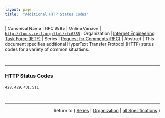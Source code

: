 ```yaml
---
layout: page
title:  "Additional HTTP Status Codes"
---
```


| Canonical Name | RFC 6585
| Online Version | [`http://tools.ietf.org/html/rfc6585`](http://tools.ietf.org/html/rfc6585)
| Organization | [Internet Engineering Task Force (IETF)](..)
| Series | [Request for Comments (RFC)](.)
| Abstract | This document specifies additional HyperText Transfer Protocol (HTTP) status codes for a variety of common situations.

<br/>
<hr/>

### HTTP Status Codes

[`428`](/concepts/http-status-code/428 "The 428 status code indicates that the origin server requires the request to be conditional."), [`429`](/concepts/http-status-code/429 "The 429 status code indicates that the user has sent too many requests in a given amount of time (&#34;rate limiting&#34;)."), [`431`](/concepts/http-status-code/431 "The 431 status code indicates that the server is unwilling to process the request because its header fields are too large. The request MAY be resubmitted after reducing the size of the request header fields."), [`511`](/concepts/http-status-code/511 "The 511 status code indicates that the client needs to authenticate to gain network access.")



<br/>
<hr/>

<p style="text-align: right">Return to ( <a href="./">Series</a> | <a href="../">Organization</a> | <a href="../../">all Specifications</a> )</p>
